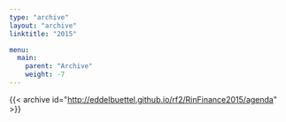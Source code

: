 ```yaml
---
type: "archive"
layout: "archive"
linktitle: "2015"

menu:
  main:
    parent: "Archive"
    weight: -7
---
```


{{< archive id="http://eddelbuettel.github.io/rf2/RinFinance2015/agenda" >}}

